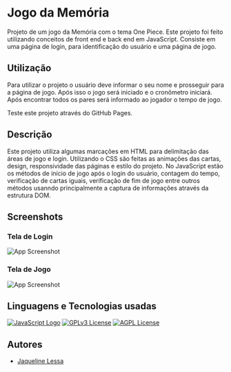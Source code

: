 

# Jogo da Memória

Projeto de um jogo da Memória com o tema One Piece. Este projeto foi feito utilizando conceitos de front end e back end em JavaScript. Consiste em uma página de login, para identificação do usuário e uma página de jogo. 

## Utilização

Para utilizar o projeto o usuário deve informar o seu nome e prosseguir para a página de jogo. Após isso o jogo será iniciado e o cronômetro iniciará. Após encontrar todos os pares será informado ao jogador o tempo de jogo.

Teste este projeto através do GitHub Pages. 

## Descrição

Este projeto utiliza algumas marcações em HTML para delimitação das áreas de jogo e login. Utilizando o CSS são feitas as animações das cartas, design, responsividade das páginas e estilo do projeto. No JavaScript estão os métodos de início de jogo após o login do usuário, contagem do tempo, verificação de cartas iguais, verificação de fim de jogo entre outros métodos usanndo principalmente a captura de informações através da estrutura DOM.


## Screenshots

### Tela de Login
![App Screenshot](https://user-images.githubusercontent.com/105178774/218287933-4c6536ad-2cf9-4162-ab96-ccfe026d68ba.png)

### Tela de Jogo
![App Screenshot](https://user-images.githubusercontent.com/105178774/218287939-2ce8bed3-be07-4cdb-8f89-65ce53df8255.png)


## Linguagens e Tecnologias usadas


[![JavaScript Logo](https://img.shields.io/badge/%20%20-JavaScript-yellow)](https://img.shields.io/badge/%20%20-JavaScript-yellow)
[![GPLv3 License](https://img.shields.io/badge/%20%20-HTML-blue)](https://opensource.org/licenses/)
[![AGPL License](https://img.shields.io/badge/%20%20-CSS-yellowgreen)](https://img.shields.io/badge/%20%20-CSS-yellowgreen)


## Autores

- [Jaqueline Lessa](https://www.github.com/Jaqueline-17)

